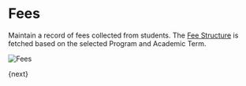 # Fees

Maintain a record of fees collected from students.
The [Fee Structure]({{docs_base_url}}/user/manual/en/schools/fees/fee-structure.html) is fetched based on the selected Program and Academic Term.

<img class="screenshot" alt="Fees" src="{{docs_base_url}}/assets/img/schools/fees/fees.png">

{next}